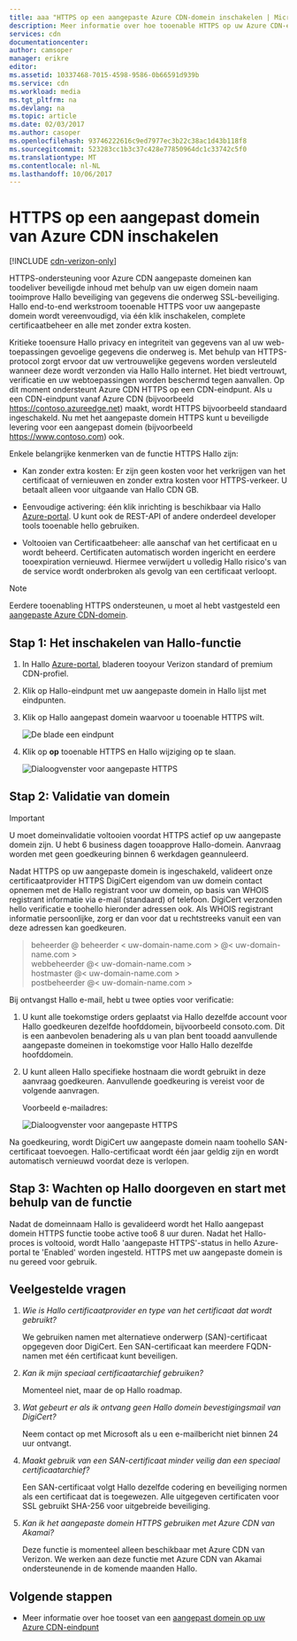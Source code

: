 ```yaml
---
title: aaa "HTTPS op een aangepaste Azure CDN-domein inschakelen | Microsoft Docs'
description: Meer informatie over hoe tooenable HTTPS op uw Azure CDN-eindpunt met een aangepast domein.
services: cdn
documentationcenter: 
author: camsoper
manager: erikre
editor: 
ms.assetid: 10337468-7015-4598-9586-0b66591d939b
ms.service: cdn
ms.workload: media
ms.tgt_pltfrm: na
ms.devlang: na
ms.topic: article
ms.date: 02/03/2017
ms.author: casoper
ms.openlocfilehash: 93746222616c9ed7977ec3b22c38ac1d43b118f8
ms.sourcegitcommit: 523283cc1b3c37c428e77850964dc1c33742c5f0
ms.translationtype: MT
ms.contentlocale: nl-NL
ms.lasthandoff: 10/06/2017
---
```

# <a name="enable-https-on-an-azure-cdn-custom-domain"></a>HTTPS op een aangepast domein van Azure CDN inschakelen

[!INCLUDE [cdn-verizon-only](../../includes/cdn-verizon-only.md)]

HTTPS-ondersteuning voor Azure CDN aangepaste domeinen kan toodeliver beveiligde inhoud met behulp van uw eigen domein naam tooimprove Hallo beveiliging van gegevens die onderweg SSL-beveiliging. Hallo end-to-end werkstroom tooenable HTTPS voor uw aangepaste domein wordt vereenvoudigd, via één klik inschakelen, complete certificaatbeheer en alle met zonder extra kosten.

Kritieke tooensure Hallo privacy en integriteit van gegevens van al uw web-toepassingen gevoelige gegevens die onderweg is. Met behulp van HTTPS-protocol zorgt ervoor dat uw vertrouwelijke gegevens worden versleuteld wanneer deze wordt verzonden via Hallo Hallo internet. Het biedt vertrouwt, verificatie en uw webtoepassingen worden beschermd tegen aanvallen. Op dit moment ondersteunt Azure CDN HTTPS op een CDN-eindpunt. Als u een CDN-eindpunt vanaf Azure CDN (bijvoorbeeld https://contoso.azureedge.net) maakt, wordt HTTPS bijvoorbeeld standaard ingeschakeld. Nu met het aangepaste domein HTTPS kunt u beveiligde levering voor een aangepast domein (bijvoorbeeld https://www.contoso.com) ook. 

Enkele belangrijke kenmerken van de functie HTTPS Hallo zijn:

- Kan zonder extra kosten: Er zijn geen kosten voor het verkrijgen van het certificaat of vernieuwen en zonder extra kosten voor HTTPS-verkeer. U betaalt alleen voor uitgaande van Hallo CDN GB.

- Eenvoudige activering: één klik inrichting is beschikbaar via Hallo [Azure-portal](https://portal.azure.com). U kunt ook de REST-API of andere onderdeel developer tools tooenable hello gebruiken.

- Voltooien van Certificaatbeheer: alle aanschaf van het certificaat en u wordt beheerd. Certificaten automatisch worden ingericht en eerdere tooexpiration vernieuwd. Hiermee verwijdert u volledig Hallo risico's van de service wordt onderbroken als gevolg van een certificaat verloopt.

>[!NOTE] 
>Eerdere tooenabling HTTPS ondersteunen, u moet al hebt vastgesteld een [aangepaste Azure CDN-domein](./cdn-map-content-to-custom-domain.md).

## <a name="step-1-enabling-hello-feature"></a>Stap 1: Het inschakelen van Hallo-functie 

1. In Hallo [Azure-portal](https://portal.azure.com), bladeren tooyour Verizon standard of premium CDN-profiel.

2. Klik op Hallo-eindpunt met uw aangepaste domein in Hallo lijst met eindpunten.

3. Klik op Hallo aangepast domein waarvoor u tooenable HTTPS wilt.

    ![De blade een eindpunt](./media/cdn-custom-ssl/cdn-custom-domain.png)

4. Klik op **op** tooenable HTTPS en Hallo wijziging op te slaan.

    ![Dialoogvenster voor aangepaste HTTPS](./media/cdn-custom-ssl/cdn-enable-custom-ssl.png)


## <a name="step-2-domain-validation"></a>Stap 2: Validatie van domein

>[!IMPORTANT] 
>U moet domeinvalidatie voltooien voordat HTTPS actief op uw aangepaste domein zijn. U hebt 6 business dagen tooapprove Hallo-domein. Aanvraag worden met geen goedkeuring binnen 6 werkdagen geannuleerd.  

Nadat HTTPS op uw aangepaste domein is ingeschakeld, valideert onze certificaatprovider HTTPS DigiCert eigendom van uw domein contact opnemen met de Hallo registrant voor uw domein, op basis van WHOIS registrant informatie via e-mail (standaard) of telefoon. DigiCert verzonden hello verificatie e toohello hieronder adressen ook. Als WHOIS registrant informatie persoonlijke, zorg er dan voor dat u rechtstreeks vanuit een van deze adressen kan goedkeuren.

>beheerder @ beheerder < uw-domain-name.com > @< uw-domain-name.com >  
>webbeheerder @< uw-domain-name.com >  
>hostmaster @< uw-domain-name.com >  
>postbeheerder @< uw-domain-name.com >


Bij ontvangst Hallo e-mail, hebt u twee opties voor verificatie:

1. U kunt alle toekomstige orders geplaatst via Hallo dezelfde account voor Hallo goedkeuren dezelfde hoofddomein, bijvoorbeeld consoto.com. Dit is een aanbevolen benadering als u van plan bent tooadd aanvullende aangepaste domeinen in toekomstige voor Hallo Hallo dezelfde hoofddomein.
 
2. U kunt alleen Hallo specifieke hostnaam die wordt gebruikt in deze aanvraag goedkeuren. Aanvullende goedkeuring is vereist voor de volgende aanvragen.

    Voorbeeld e-mailadres:
    
    ![Dialoogvenster voor aangepaste HTTPS](./media/cdn-custom-ssl/domain-validation-email-example.png)

Na goedkeuring, wordt DigiCert uw aangepaste domein naam toohello SAN-certificaat toevoegen. Hallo-certificaat wordt één jaar geldig zijn en wordt automatisch vernieuwd voordat deze is verlopen.

## <a name="step-3-wait-for-hello-propagation-then-start-using-your-feature"></a>Stap 3: Wachten op Hallo doorgeven en start met behulp van de functie

Nadat de domeinnaam Hallo is gevalideerd wordt het Hallo aangepast domein HTTPS functie toobe active too6 8 uur duren. Nadat het Hallo-proces is voltooid, wordt Hallo 'aangepaste HTTPS'-status in hello Azure-portal te 'Enabled' worden ingesteld. HTTPS met uw aangepaste domein is nu gereed voor gebruik.

## <a name="frequently-asked-questions"></a>Veelgestelde vragen

1. *Wie is Hallo certificaatprovider en type van het certificaat dat wordt gebruikt?*

    We gebruiken namen met alternatieve onderwerp (SAN)-certificaat opgegeven door DigiCert. Een SAN-certificaat kan meerdere FQDN-namen met één certificaat kunt beveiligen.

2. *Kan ik mijn speciaal certificaatarchief gebruiken?*
    
    Momenteel niet, maar de op Hallo roadmap.

3. *Wat gebeurt er als ik ontvang geen Hallo domein bevestigingsmail van DigiCert?*

    Neem contact op met Microsoft als u een e-mailbericht niet binnen 24 uur ontvangt.

4. *Maakt gebruik van een SAN-certificaat minder veilig dan een speciaal certificaatarchief?*
    
    Een SAN-certificaat volgt Hallo dezelfde codering en beveiliging normen als een certificaat dat is toegewezen. Alle uitgegeven certificaten voor SSL gebruikt SHA-256 voor uitgebreide beveiliging.

5. *Kan ik het aangepaste domein HTTPS gebruiken met Azure CDN van Akamai?*

    Deze functie is momenteel alleen beschikbaar met Azure CDN van Verizon. We werken aan deze functie met Azure CDN van Akamai ondersteunende in de komende maanden Hallo.


## <a name="next-steps"></a>Volgende stappen

- Meer informatie over hoe tooset van een [aangepast domein op uw Azure CDN-eindpunt](./cdn-map-content-to-custom-domain.md)


